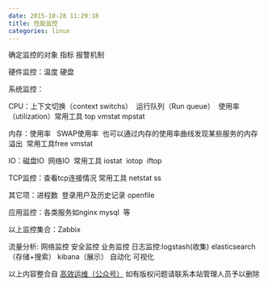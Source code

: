 ```yaml
---
date: 2015-10-28 11:29:18
title: 性能监控
categories: linux
---
```


确定监控的对象 指标 报警机制

硬件监控：温度 硬盘

系统监控：

CPU：上下文切换（context switchs）  运行队列（Run queue）  使用率（utilization）常用工具 top vmstat mpstat

内存：使用率   SWAP使用率  也可以通过内存的使用率曲线发现某些服务的内存溢出  常用工具free vmstat

IO：磁盘IO  网络IO  常用工具 iostat  iotop  iftop

TCP监控：查看tcp连接情况 常用工具 netstat ss

其它项：进程数  登录用户及历史记录 openfile

应用监控：各类服务如nginx mysql  等

以上监控集合：Zabbix

流量分析:
网络监控
安全监控
业务监控
日志监控:logstash(收集)  elasticsearch（存储+搜索）  kibana（展示）
自动化
可视化

以上内容整合自 <a href="http://mp.weixin.qq.com/s?__biz=MzA4Nzg5Nzc5OA==&amp;mid=400138875&amp;idx=1&amp;sn=01b4ea2978370d215442e4a22d7d2a7f&amp;scene=23&amp;srcid=1028gL2FQ3YXNmIIUZwuyFLI#rd" target="_blank">高效运维（公众号）</a>   如有版权问题请联系本站管理人员予以删除
